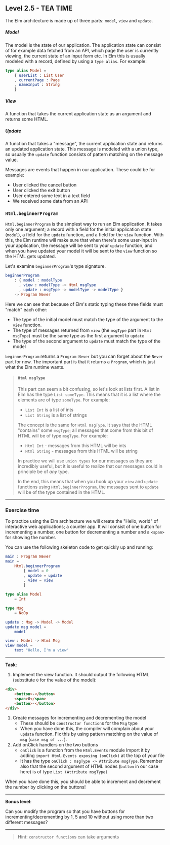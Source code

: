 ## Level 2.5 - TEA TIME

The Elm architecture is made up of three parts: `model`, `view` and `update`.

##### Model
The model is the state of our application.
The application state can consist of for example data fetched from an API, which page the user is currently viewing, the current state of an input form etc.
In Elm this is usually modeled with a record, defined by using a `type alias`.
For example:
```elm
type alias Model =
    { userList : List User
    , currentPage : Page
    , nameInput : String
    }
```

##### View
A function that takes the current application state as an argument and returns some HTML.

##### Update
A function that takes a "message", the current application state and returns an updated application state.
This message is modeled with a union type, so usually the `update` function consists of pattern matching on the message value. 

Messages are events that happen in our application.
These could be for example:
* User clicked the cancel button
* User clicked the exit button
* User entered some text in a text field
* We received some data from an API


### `Html.beginnerProgram`
`Html.beginnerProgram` is the simplest way to run an Elm application.
It takes only one argument; a record with a field for the initial application state (`model`), a field for the `update` function, and a field for the `view` function.
With this, the Elm runtime will make sure that when there's some user-input in your application, the message will be sent to your `update` function, and when you have updated your model it will be sent to the `view` function so the HTML gets updated.

Let's examine `beginnerProgram`'s type signature.

```elm
beginnerProgram
    : { model : modelType
      , view : modelType -> Html msgType
      , update : msgType -> modelType -> modelType }
    -> Program Never
```

Here we can see that because of Elm's static typing these three fields must "match" each other:
* The type of the initial model must match the type of the argument to the `view` function.
* The type of messages returned from `view` (the `msgType` part in `Html msgType`) must be the same type as the first argument to `update`
* The type of the second argument to `update` must match the type of the model

`beginnerProgram` returns a `Program Never` but you can forget about the `Never` part for now.
The important part is that it returns a `Program`, which is just what the Elm runtime wants.

> #### `Html msgType`
> This part can seem a bit confusing, so let's look at lists first.
> A list in Elm has the type `List someType`.
> This means that it is a list where the elements are of type `someType`.
> For example:
> * `List Int` is a list of ints
> * `List String` is a list of strings
> 
> The concept is the same for `Html msgType`. It says that the HTML "contains" some `msgType`; all messages that come from this bit of HTML will be of type `msgType`.
> For example:
> * `Html Int` - messages from this HTML will be ints
> * `Html String` - messages from this HTML will be string
> 
> In practice we will use `union types` for our messages as they are incredibly useful, but it is useful to realize that our messages could in principle be of _any_ type.
> 
> In the end, this means that when you hook up your `view` and `update` functions using `Html.beginnerProgram`, the messages sent to `update` will be of the type contained in the HTML.

---

### Exercise time

To practice using the Elm architecture we will create the "Hello, world" of interactive web applications; a counter app.
It will consist of one button for incrementing a number, one button for decrementing a number and a `<span>` for showing the number.


You can use the following skeleton code to get quickly up and running:

```elm
main : Program Never
main =
    Html.beginnerProgram
        { model = 0
        , update = update
        , view = view
        }
    
type alias Model
    = Int

type Msg
    = NoOp

update : Msg -> Model -> Model
update msg model =
    model

view : Model -> Html Msg
view model =
    text "Hello, I'm a view"
```


---
**Task**:
1. Implement the view function. It should output the following HTML (substitute `0` for the value of the model):
```html
<div>
    <button>-</button>
    <span>0</span>
    <button>-</button>
</div>
```
1. Create messages for incrementing and decrementing the model
    * These should be `constructor function`s for the `Msg` type
    * When you have done this, the compiler will complain about your `update` function.
    Fix this by using pattern matching on the value of `msg` (`case msg of ...`).
1. Add onClick handlers on the two buttons
    * `onClick` is a function from the `Html.Events` module
    Import it by adding `import Html.Events exposing (onClick)` at the top of your file
    * It has the type `onClick : msgType -> Attribute msgType`.
    Remember also that the second argument of HTML nodes (`button` in our case here) is of type `List (Attribute msgType)`

When you have done this, you should be able to increment and decrement the number by clicking on the buttons!

---

**Bonus level**:

Can you modify the program so that you have buttons for incrementing/decrementing by 1, 5 and 10 without using more than two different messages?

---

> Hint: `constructor function`s can take arguments
